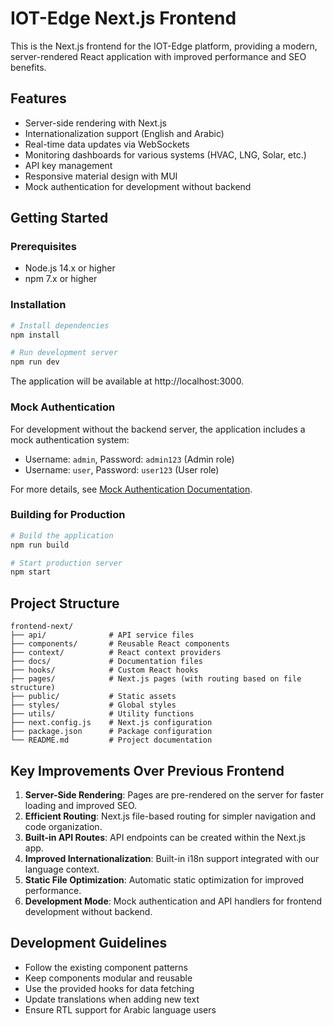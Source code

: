 # IOT-Edge Next.js Frontend

This is the Next.js frontend for the IOT-Edge platform, providing a modern, server-rendered React application with improved performance and SEO benefits.

## Features

- Server-side rendering with Next.js
- Internationalization support (English and Arabic)
- Real-time data updates via WebSockets
- Monitoring dashboards for various systems (HVAC, LNG, Solar, etc.)
- API key management
- Responsive material design with MUI
- Mock authentication for development without backend

## Getting Started

### Prerequisites

- Node.js 14.x or higher
- npm 7.x or higher

### Installation

```bash
# Install dependencies
npm install

# Run development server
npm run dev
```

The application will be available at http://localhost:3000.

### Mock Authentication

For development without the backend server, the application includes a mock authentication system:

- Username: `admin`, Password: `admin123` (Admin role)
- Username: `user`, Password: `user123` (User role)

For more details, see [Mock Authentication Documentation](./docs/MOCK_AUTH.md).

### Building for Production

```bash
# Build the application
npm run build

# Start production server
npm start
```

## Project Structure

```
frontend-next/
├── api/              # API service files
├── components/       # Reusable React components
├── context/          # React context providers
├── docs/             # Documentation files
├── hooks/            # Custom React hooks
├── pages/            # Next.js pages (with routing based on file structure)
├── public/           # Static assets
├── styles/           # Global styles
├── utils/            # Utility functions
├── next.config.js    # Next.js configuration
├── package.json      # Package configuration
└── README.md         # Project documentation
```

## Key Improvements Over Previous Frontend

1. **Server-Side Rendering**: Pages are pre-rendered on the server for faster loading and improved SEO.
2. **Efficient Routing**: Next.js file-based routing for simpler navigation and code organization.
3. **Built-in API Routes**: API endpoints can be created within the Next.js app.
4. **Improved Internationalization**: Built-in i18n support integrated with our language context.
5. **Static File Optimization**: Automatic static optimization for improved performance.
6. **Development Mode**: Mock authentication and API handlers for frontend development without backend.

## Development Guidelines

- Follow the existing component patterns
- Keep components modular and reusable
- Use the provided hooks for data fetching
- Update translations when adding new text
- Ensure RTL support for Arabic language users 
